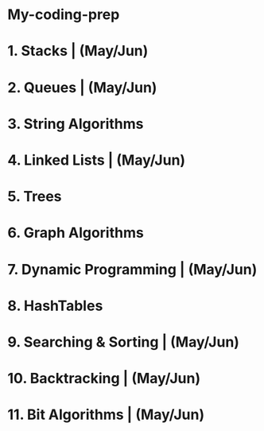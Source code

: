 # My-coding-prep
# 1.  Stacks                 |  (May/Jun)
# 2.  Queues                 |  (May/Jun)
# 3.  String Algorithms      
# 4.  Linked Lists           |  (May/Jun)
# 5.  Trees                  
# 6.  Graph Algorithms       
# 7.  Dynamic Programming    |  (May/Jun)
# 8.  HashTables 
# 9.  Searching & Sorting    |  (May/Jun)
# 10. Backtracking           |  (May/Jun)
# 11. Bit Algorithms         |  (May/Jun)
